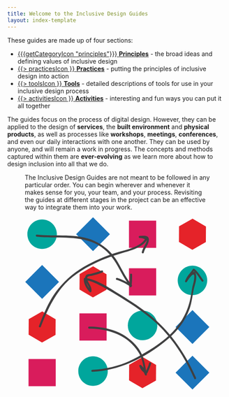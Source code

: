 ```yaml
---
title: Welcome to the Inclusive Design Guides
layout: index-template
---
```

These guides are made up of four sections:

<div id="docs-inclusive-design-guides-index-icon-list">
<ul>
    <li>
        <a href="/principles/">
            <span role="presentation" class="docs-inclusive-design-guides-iconPrinciples">{{{getCategoryIcon "principles"}}}</span>
            <strong>Principles</strong></a> - the broad ideas and defining values of inclusive design
        </a>
    </li>
    <li>
        <a href="/practices/">
            <span role="presentation" class="docs-inclusive-design-guides-iconPractices">{{> practicesIcon }}</span>
            <strong>Practices</strong></a> - putting the principles of inclusive design into action
        </a>
    </li>
    <li>
        <a href="/tools/">
            <span role="presentation" class="docs-inclusive-design-guides-iconTools">{{> toolsIcon }}</span>
            <strong>Tools</strong></a> - detailed descriptions of tools for use in your inclusive design process
    </li>
    <li>
        <a href="/activities/">
            <span role="presentation" class="docs-inclusive-design-guides-iconActivities">{{> activitiesIcon }}</span>
            <strong>Activities</strong></a> - interesting and fun ways you can put it all together
        </a>
    </li>
</ul>
</div>

The guides focus on the process of digital design. However, they can be applied to the design of
<strong>services</strong>, the <strong>built environment</strong> and <strong>physical products</strong>, as well as processes like <strong>workshops</strong>,
<strong>meetings</strong>, <strong>conferences</strong>, and even our daily interactions with one another. They can be used by anyone,
and will remain a work in progress. The concepts and methods captured within them are <strong>ever-evolving</strong>
as we learn more about how to design inclusion into all that we do.

<div class="docs-inclusive-design-guides-highlight-section row">
<figure>
<figcaption class="medium-8 column">
The Inclusive Design Guides are not meant to be followed in any particular order. You can begin wherever and whenever it makes sense for you, your team, and your process. Revisiting the guides at different stages in the project can be an effective way to integrate them into your work.
</figcaption>
<svg role="presentation" id="guidelines-path" class="medium-4 column" xmlns="http://www.w3.org/2000/svg" viewBox="0 0 200 200"><path fill="#1B75BB" d="M73.77 7.016L92.02 25.26 73.772 43.514 55.522 25.27z"/>
<title>Choose your own path through the guides</title>
<desc>A diagram consisting of various shapes (circles, diamonds, hexagons, and squares) arranged in a 4 by 4 grid. Drawn arrows connect some shapes together.</desc>
<path fill="#D91C5C" d="M112.622 10.572h29.392v29.386h-29.392z"/><path fill="#00A69C" d="M34.693 25.27c0 8.803-7.139 15.933-15.945 15.933-8.804 0-15.939-7.13-15.939-15.933 0-8.808 7.136-15.94 15.939-15.94 8.806-.001 15.945 7.132 15.945 15.94"/><path fill="#E52329" d="M181.134 42.067l-14.488-8.505.11-16.796 14.613-8.303 14.487 8.506-.117 16.8z"/><path fill="#1B75BB" d="M18.75 58.504L37.001 76.75 18.753 95.003.503 76.758z"/><path fill="#D91C5C" d="M112.622 62.062h29.392v29.386h-29.392z"/><path fill="#00A69C" d="M197.194 75.079c0 8.804-7.14 15.934-15.945 15.934-8.807 0-15.94-7.129-15.94-15.934 0-8.808 7.134-15.939 15.94-15.939s15.945 7.131 15.945 15.939"/><path fill="#E52329" d="M73.65 93.557l-14.488-8.504.116-16.8 14.608-8.3 14.488 8.505-.115 16.799z"/><path fill="#1B75BB" d="M181.24 107.195l18.25 18.245-18.249 18.253-18.25-18.244z"/><path fill="#D91C5C" d="M59.074 110.754h29.391v29.382H59.074z"/><path fill="#00A69C" d="M143.257 123.771c0 8.801-7.141 15.934-15.943 15.934s-15.938-7.133-15.938-15.934c0-8.811 7.136-15.941 15.938-15.941s15.943 7.131 15.943 15.941"/><path fill="#E52329" d="M18.632 142.248l-14.487-8.509.114-16.795 14.611-8.298 14.487 8.502-.116 16.8z"/><path fill="#1B75BB" d="M181.251 192.982L163 174.731l18.251-18.249 18.249 18.245z"/><path fill="#D91C5C" d="M4.054 160.039h29.391v29.385H4.054z"/><path fill="#00A69C" d="M89.71 173.056c0 8.804-7.139 15.934-15.943 15.934-8.803 0-15.941-7.13-15.941-15.934 0-8.81 7.138-15.939 15.941-15.939 8.805-.001 15.943 7.129 15.943 15.939"/><path fill="#E52329" d="M127.198 191.533l-14.487-8.505.113-16.799 14.613-8.3 14.485 8.505-.114 16.801z"/><path fill="#404041" d="M12.991 27.981c20.721 2.397 43.046-1.846 62.579 7.081 10.033 4.583 17.622 12.459 23.226 21.79 5.024 8.358 8.88 17.313 15.312 24.754l1.346-1.744c-5.016-2.886-9.97-5.864-15.583-7.437-1.38-.387-1.965 1.755-.592 2.141 5.433 1.521 10.204 4.424 15.054 7.214 1.138.653 2.151-.812 1.347-1.746-7.112-8.225-11.136-18.436-16.958-27.515-5.623-8.769-13.75-15.593-23.205-19.911-19.368-8.85-41.994-4.471-62.525-6.846-1.421-.165-1.405 2.058-.001 2.219"/><path fill="#404041" d="M115.299 81.781c.658-4.292.703-8.615.703-12.948.002-1.432-2.219-1.432-2.219 0-.002 4.125.001 8.27-.625 12.358-.215 1.399 1.923 2.002 2.141.59M72.935 173.78c30.377-1.353 59.117-16.019 82.019-35.479 10.969-9.316 19.484-20.771 23.851-34.551 2.321-7.32 2.637-15.041 4.718-22.352 1.286-4.503 3.104-10.72.595-15.095-.227-.392-.743-.628-1.187-.483-4.318 1.424-7.431 6.032-9.569 9.808.64.27 1.281.54 1.923.809 1.687-4.945 5.485-8.134 8.236-12.404l-1.646.212c3.927 3.207 6.424 7.726 9.37 11.777.789 1.084 2.614.037 1.813-1.06-3.044-4.186-5.638-8.887-9.698-12.203-.535-.436-1.255-.397-1.648.213-2.894 4.485-6.679 7.713-8.454 12.906-.391 1.141 1.341 1.831 1.919.809a32 32 0 0 1 5.011-6.655c4.183-4.264 2.98 2.892 2.568 5.421-.46 2.866-1.543 5.598-1.938 8.464-.51 3.72-1.158 7.418-1.926 11.093-3.252 15.557-10.845 28.255-22.384 39.091-10.314 9.691-22.617 17.101-34.941 23.919-14.882 8.237-31.659 12.902-48.63 13.657-1.353.066-1.359 2.166-.002 2.103"/><path fill="#404041" d="M185.117 180.166c-10.879-24.59-25.938-47.341-46.525-64.864-11.163-9.502-23.799-17.566-36.239-25.274C91.15 83.086 78.3 74.143 64.942 72.384c-.637-.084-1.067.57-1.111 1.111-.419 5.139 2.942 10.494 6.32 14.106.533.568 1.719.338 1.856-.491.837-5.052-2.856-8.074-4.374-12.542-1.464-4.305 2.862-4.042 5.596-4.665 3.525-.804 7.26-2.079 10.657-3.332 1.331-.491.755-2.637-.592-2.141-3.812 1.406-7.938 2.711-11.895 3.613-1.578.359-4.196.157-5.248 1.708-3.979 5.878 4.674 10.964 3.714 16.767l1.855-.49c-3-3.205-6.045-7.982-5.672-12.535l-1.108 1.109c7.153.943 13.855 4.507 20.123 7.921 6.392 3.48 12.646 7.211 18.816 11.067 12.163 7.605 24.38 15.654 35.227 25.07 19.501 16.933 33.711 39.162 44.094 62.623.579 1.309 2.492.178 1.917-1.117"/><path fill="#404041" d="M17.393 125.073c5.792-15.121 12.461-29.615 22.72-42.262 9.367-11.544 22.1-19.615 35.358-25.988 10.552-5.068 21.208-8.627 32.369-11.967 8.587-2.571 19.89-5.74 24.664-14.092a1.126 1.126 0 0 0-.398-1.52c-2.5-1.45-5.012-2.028-7.89-2.149v2.22c1.7-.055 3.382-.26 5.08-.249 4.823.03 1.742 5.562.953 7.17-1.34 2.726-3.082 5.332-3.771 8.326-.326 1.392 1.815 1.982 2.141.588 1.132-4.91 5.714-9.089 5.528-14.319-.179-5.022-6.84-3.839-9.932-3.736-1.431.049-1.426 2.161 0 2.22 2.466.104 4.628.603 6.771 1.846-.138-.504-.268-1.012-.399-1.518-5.371 9.392-19.715 12.055-29.25 14.799-11.395 3.278-22.351 7.922-32.865 13.405-12.771 6.66-23.454 15.401-32.488 26.59-9.468 11.725-15.393 26.097-20.733 40.046-.513 1.338 1.634 1.913 2.142.59M69.603 127.219c13.831.086 27.52 2.979 39.131 10.775 5.904 3.969 10.725 9.344 14.524 15.317 4.45 6.993 4.812 15.829 6.552 23.712.711-.195 1.424-.394 2.141-.59-1.516-3.649-3.23-7.209-6.282-9.816-.783-.664-2.234-.055-1.858 1.083 1.175 3.54 3.881 6.814 7.438 8.101.42.15 1.076-.086 1.255-.509 1.445-3.41 3.194-6.648 4.109-10.259.351-1.389-1.791-1.975-2.142-.59-.741 2.914-2.035 5.574-3.28 8.301-.813 1.781-4.964-4.812-5.239-5.634-.614.36-1.233.719-1.854 1.08 2.758 2.349 4.346 5.541 5.713 8.833.535 1.294 2.455.843 2.141-.59-1.84-8.324-2.569-16.657-6.776-24.245-3.391-6.12-8.792-11.323-14.363-15.435-11.772-8.688-26.85-11.664-41.208-11.756-1.434-.01-1.432 2.214-.002 2.222"/></svg>
</figure>
</div>

